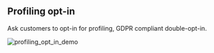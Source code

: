 ## Profiling opt-in

Ask customers to opt-in for profiling, GDPR compliant double-opt-in.

![profiling_opt_in_demo](https://raw.githubusercontent.com/loyjoy/welcome/master/help/processes/process/subprocesses/profiling_opt_in_demo.png)

